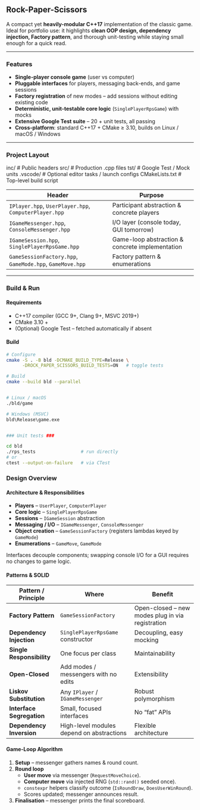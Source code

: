 ## Rock-Paper-Scissors ##  

A compact yet **heavily-modular C++17** implementation of the classic game.  
Ideal for portfolio use: it highlights **clean OOP design, dependency injection, Factory pattern**, and thorough unit-testing while staying small enough for a quick read.

---

### Features ###  

* **Single-player console game** (user vs computer)  
* **Pluggable interfaces** for players, messaging back-ends, and game sessions  
* **Factory registration** of new modes – add sessions without editing existing code  
* **Deterministic, unit-testable core logic** (`SinglePlayerRpsGame`) with mocks  
* **Extensive Google Test suite** – 20 + unit tests, all passing  
* **Cross-platform**: standard C++17 + CMake ≥ 3.10, builds on Linux / macOS / Windows  

---

### Project Layout ###  

inc/ # Public headers
src/ # Production .cpp files
tst/ # Google Test / Mock units
.vscode/ # Optional editor tasks / launch configs
CMakeLists.txt # Top-level build script


| Header | Purpose |
| ------ | ------- |
| `IPlayer.hpp`, `UserPlayer.hpp`, `ComputerPlayer.hpp` | Participant abstraction & concrete players |
| `IGameMessenger.hpp`, `ConsoleMessenger.hpp` | I/O layer (console today, GUI tomorrow) |
| `IGameSession.hpp`, `SinglePlayerRpsGame.hpp` | Game-loop abstraction & concrete implementation |
| `GameSessionFactory.hpp`, `GameMode.hpp`, `GameMove.hpp` | Factory pattern & enumerations |

---

### Build & Run ###  

#### Requirements ####  
* C++17 compiler (GCC 9+, Clang 9+, MSVC 2019+)  
* CMake 3.10 +  
* (Optional) Google Test – fetched automatically if absent  

#### Build ####  

```bash
# Configure
cmake -S . -B bld -DCMAKE_BUILD_TYPE=Release \
      -DROCK_PAPER_SCISSORS_BUILD_TESTS=ON   # toggle tests

# Build
cmake --build bld --parallel


# Linux / macOS
./bld/game

# Windows (MSVC)
bld\Release\game.exe


### Unit tests ###  

cd bld
./rps_tests                 # run directly
# or
ctest --output-on-failure   # via CTest
```

### Design Overview ###  

#### Architecture & Responsibilities ####  

- **Players** – `UserPlayer`, `ComputerPlayer`  
- **Core logic** – `SinglePlayerRpsGame`  
- **Sessions** – `IGameSession` abstraction  
- **Messaging / I/O** – `IGameMessenger`, `ConsoleMessenger`  
- **Object creation** – `GameSessionFactory` (registers lambdas keyed by `GameMode`)  
- **Enumerations** – `GameMove`, `GameMode`  

Interfaces decouple components; swapping console I/O for a GUI requires no changes to game logic.

#### Patterns & SOLID ####  

| Pattern / Principle | Where | Benefit |
| ------------------- | ----- | ------- |
| **Factory Pattern** | `GameSessionFactory` | Open-closed – new modes plug in via registration |
| **Dependency Injection** | `SinglePlayerRpsGame` constructor | Decoupling, easy mocking |
| **Single Responsibility** | One focus per class | Maintainability |
| **Open-Closed** | Add modes / messengers with no edits | Extensibility |
| **Liskov Substitution** | Any `IPlayer` / `IGameMessenger` | Robust polymorphism |
| **Interface Segregation** | Small, focused interfaces | No “fat” APIs |
| **Dependency Inversion** | High-level modules depend on abstractions | Flexible architecture |

#### Game-Loop Algorithm ####  

1. **Setup** – messenger gathers names & round count.  
2. **Round loop**  
   - **User move** via messenger (`RequestMoveChoice`).  
   - **Computer move** via injected RNG (`std::rand()` seeded once).  
   - `constexpr` helpers classify outcome (`IsRoundDraw`, `DoesUserWinRound`).  
   - Scores updated; messenger announces result.  
3. **Finalisation** – messenger prints the final scoreboard.
